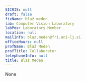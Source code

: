 ```yaml
---
SICRIS: null
draft: false
fixName: blaž_meden
lab: Computer Vision Laboratory
labPos: Laboratory Member
location: null
mailInfo: blaz.meden@fri.uni-lj.si
officeHours: null
profName: Blaž Meden
profTitle: Collaborator
telephoneInfo: null
title: Blaž Meden
---
```


None